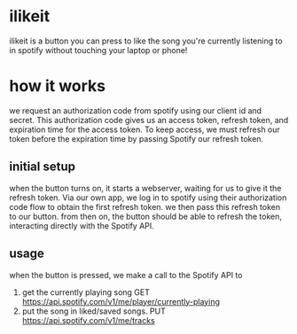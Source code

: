 # ilikeit

ilikeit is a button you can press to like the song you're currently listening to in spotify without touching your laptop or phone!

# how it works
we request an authorization code from spotify using our client id and secret. This authorization code gives us an access token, refresh token, and expiration time for the access token. To keep access, we must refresh our token before the expiration time by passing Spotify our refresh token.

## initial setup
when the button turns on, it starts a webserver, waiting for us to give it the refresh token. Via our own app, we log in to spotify using their authorization code flow to obtain the first refresh token. we then pass this refresh token to our button. from then on, the button should be able to refresh the token, interacting directly with the Spotify API.

## usage
when the button is pressed, we make a call to the Spotify API to
1) get the currently playing song
GET https://api.spotify.com/v1/me/player/currently-playing
2) put the song in liked/saved songs.
PUT https://api.spotify.com/v1/me/tracks